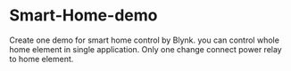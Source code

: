 # Smart-Home-demo
Create one demo for smart home control by Blynk. you can control whole home element in single application. Only one change connect power relay to home element.
